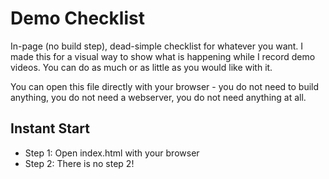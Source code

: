 # Demo Checklist

In-page (no build step), dead-simple checklist for whatever you want. I made
this for a visual way to show what is happening while I record demo videos. You
can do as much or as little as you would like with it.

You can open this file directly with your browser - you do not need to build
anything, you do not need a webserver, you do not need anything at all.


## Instant Start

- Step 1: Open index.html with your browser
- Step 2: There is no step 2!

